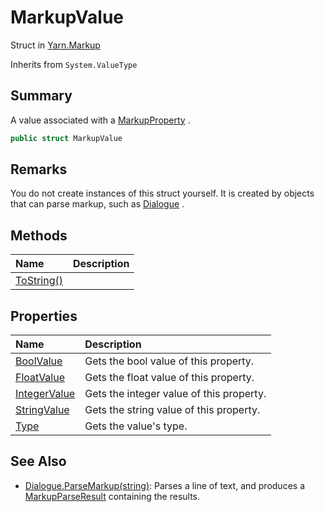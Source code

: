 # MarkupValue

Struct in [Yarn.Markup](api/csharp/yarn.markup.md)

Inherits from `System.ValueType`

## Summary


A value associated with a  <a href="yarn.markup.markupproperty.md">MarkupProperty</a> .


```csharp
public struct MarkupValue
```

## Remarks


You do not create instances of this struct yourself. It is created
by objects that can parse markup, such as  <a href="yarn.dialogue.md">Dialogue</a> .


## Methods

|Name|Description|
|:---|:---|
|[ToString()](api/csharp/yarn.markup.markupvalue.tostring.md)||

## Properties

|Name|Description|
|:---|:---|
|[BoolValue](api/csharp/yarn.markup.markupvalue.boolvalue.md)|Gets the bool value of this property.|
|[FloatValue](api/csharp/yarn.markup.markupvalue.floatvalue.md)|Gets the float value of this property.|
|[IntegerValue](api/csharp/yarn.markup.markupvalue.integervalue.md)|Gets the integer value of this property.|
|[StringValue](api/csharp/yarn.markup.markupvalue.stringvalue.md)|Gets the string value of this property.|
|[Type](api/csharp/yarn.markup.markupvalue.type.md)|Gets the value's type.|

## See Also

* [Dialogue.ParseMarkup\(string\)](api/csharp/yarn.dialogue.parsemarkup.md): Parses a line of text, and produces a  <a href="yarn.markup.markupparseresult.md">MarkupParseResult</a>  containing the results.


